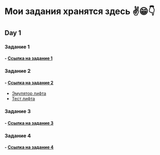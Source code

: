 # Мои задания хранятся здесь ✌😁👇

## Day 1

### Задание 1

#### - [Ссылка на задание 1](task_1.txt)

### Задание 2

#### - [Ссылка на задание 2](task_2.txt)

+ [Эмулятор лифта](building.py)
+ [Тест лифта](testbuilding.py)

### Задание 3

#### - [Ссылка на задание 3](task_3.txt)

### Задание 4

#### - [Ссылка на задание 4](task_4)
